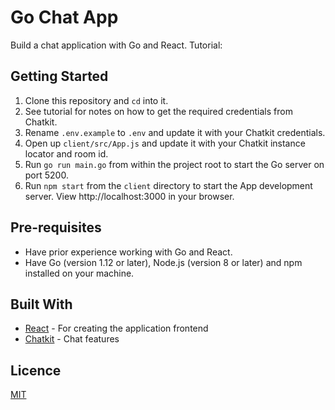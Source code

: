 # Go Chat App

Build a chat application with Go and React. Tutorial:

## Getting Started

1. Clone this repository and `cd` into it.
2. See tutorial for notes on how to get the required credentials from Chatkit.
3. Rename `.env.example` to `.env` and update it with your Chatkit credentials.
4. Open up `client/src/App.js` and update it with your Chatkit instance locator
   and room id.
5. Run `go run main.go` from within the project root to start the Go server on
   port 5200.
6. Run `npm start` from the `client` directory to start the App development server. View http://localhost:3000 in your browser.

## Pre-requisites

- Have prior experience working with Go and React.
- Have Go (version 1.12 or later), Node.js (version 8 or later) and npm installed on your machine.

## Built With

- [React](https://reactjs.org) - For creating the application frontend
- [Chatkit](https://pusher.com/chatkit) - Chat features

## Licence

[MIT](https://opensource.org/licenses/MIT)
